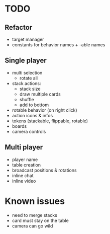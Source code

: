 # TODO

## Refactor

- target manager
- constants for behavior names + -able names

## Single player

- multi selection
  - rotate all
- stack actions:
  - stack size
  - draw multiple cards
  - shuffle
  - add to bottom
- rotable behavior (on right click)
- action icons & infos
- tokens (stackable, flippable, rotable)
- boards
- camera controls

## Multi player

- player name
- table creation
- broadcast positions & rotations
- inline chat
- inline video

# Known issues

- need to merge stacks
- card must stay on the table
- camera can go wild
